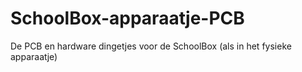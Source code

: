 # SchoolBox-apparaatje-PCB
De PCB en hardware dingetjes voor de SchoolBox (als in het fysieke apparaatje)
